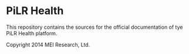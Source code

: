 PiLR Health
===============

This repository contains the sources for the official documentation of tye PiLR Health platform. 

Copyright 2014 MEI Research, Ltd. 

